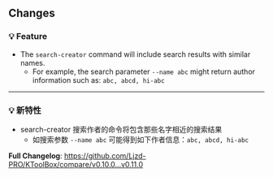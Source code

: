 ## Changes

### 💡 Feature

- The `search-creator` command will include search results with similar names.
  - For example, the search parameter `--name abc` might return author information such as: `abc, abcd, hi-abc`

[//]: # (### 🪲 Fix)

- - -

### 💡 新特性

- search-creator 搜索作者的命令将包含那些名字相近的搜索结果
  - 如搜索参数 `--name abc` 可能得到如下作者信息：`abc, abcd, hi-abc`

[//]: # (### 🪲 修复)

**Full Changelog**: https://github.com/Ljzd-PRO/KToolBox/compare/v0.10.0...v0.11.0